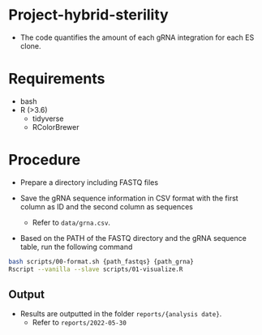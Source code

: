 # Project-hybrid-sterility

- The code quantifies the amount of each gRNA integration for each ES clone.

# Requirements

- bash
- R (>3.6)
  - tidyverse
  - RColorBrewer


# Procedure

- Prepare a directory including FASTQ files
- Save the gRNA sequence information in CSV format with the first column as ID and the second column as sequences
  - Refer to `data/grna.csv`.

- Based on the PATH of the FASTQ directory and the gRNA sequence table, run the following command

```bash
bash scripts/00-format.sh {path_fastqs} {path_grna}
Rscript --vanilla --slave scripts/01-visualize.R
```

## Output

- Results are outputted in the folder `reports/{analysis date}`.
  - Refer to `reports/2022-05-30`
